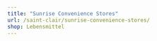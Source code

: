 ```yaml
---
title: "Sunrise Convenience Stores"
url: /saint-clair/sunrise-convenience-stores/
shop: Lebensmittel
---
```

